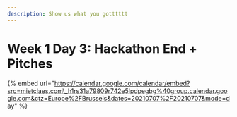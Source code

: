```yaml
---
description: Show us what you gotttttt
---
```


# Week 1 Day 3: Hackathon End + Pitches

{% embed url="https://calendar.google.com/calendar/embed?src=mietclaes.com\_h1rs31a79809r742e5lpdpegbg%40group.calendar.google.com&ctz=Europe%2FBrussels&dates=20210707%2F20210707&mode=day" %}



